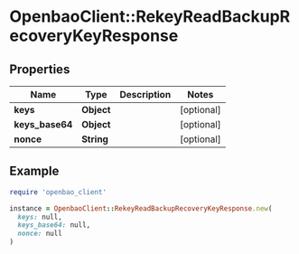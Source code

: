# OpenbaoClient::RekeyReadBackupRecoveryKeyResponse

## Properties

| Name | Type | Description | Notes |
| ---- | ---- | ----------- | ----- |
| **keys** | **Object** |  | [optional] |
| **keys_base64** | **Object** |  | [optional] |
| **nonce** | **String** |  | [optional] |

## Example

```ruby
require 'openbao_client'

instance = OpenbaoClient::RekeyReadBackupRecoveryKeyResponse.new(
  keys: null,
  keys_base64: null,
  nonce: null
)
```

